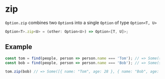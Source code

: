 # zip

`Option.zip` combines two `Option`s into a single `Option` of type `Option<T, U>`

```typescript
Option<T>.zip<U> = (other: Option<U>) => Option<[T, U]>;
```

## Example

```typescript
const tom = find(people, person => person.name === 'Tom'); // => Some({ name: "Tom", age: 28 })
const bob = find(people, person => person.name === 'Bob'); // => Some({ name: "Bob", age: 25 })

tom.zip(bob) // => Some([{ name: "Tom", age: 28 }, { name: "Bob", age: 25 } ]);
```

